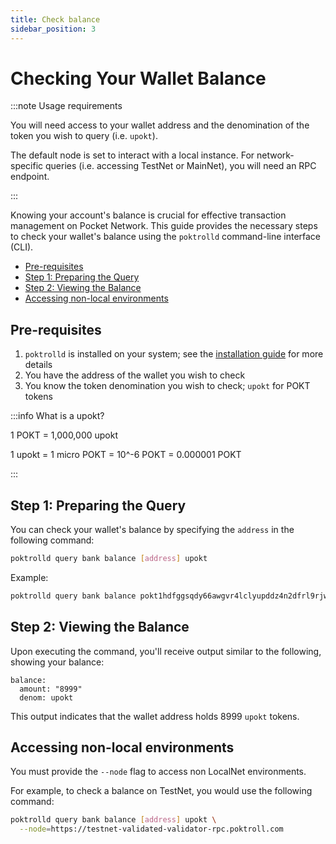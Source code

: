 ```yaml
---
title: Check balance
sidebar_position: 3
---
```


# Checking Your Wallet Balance <!-- omit in toc -->

:::note Usage requirements

You will need access to your wallet address and the denomination of the token you
wish to query (i.e. `upokt`).

The default node is set to interact with a local instance. For network-specific
queries (i.e. accessing TestNet or MainNet), you will need an RPC endpoint.

:::

Knowing your account's balance is crucial for effective transaction management
on Pocket Network. This guide provides the necessary steps to check your wallet's
balance using the `poktrolld` command-line interface (CLI).

- [Pre-requisites](#pre-requisites)
- [Step 1: Preparing the Query](#step-1-preparing-the-query)
- [Step 2: Viewing the Balance](#step-2-viewing-the-balance)
- [Accessing non-local environments](#accessing-non-local-environments)

## Pre-requisites

1. `poktrolld` is installed on your system; see the [installation guide](./install) for more details
2. You have the address of the wallet you wish to check
3. You know the token denomination you wish to check; `upokt` for POKT tokens

:::info What is a upokt?

1 POKT = 1,000,000 upokt

1 upokt = 1 micro POKT = 10^-6 POKT = 0.000001 POKT

:::

## Step 1: Preparing the Query

You can check your wallet's balance by specifying the `address` in the following command:

```sh
poktrolld query bank balance [address] upokt
```

Example:

```sh
poktrolld query bank balance pokt1hdfggsqdy66awgvr4lclyupddz4n2dfrl9rjwv upokt
```

## Step 2: Viewing the Balance

Upon executing the command, you'll receive output similar to the following, showing your balance:

```plaintext
balance:
  amount: "8999"
  denom: upokt
```

This output indicates that the wallet address holds 8999 `upokt` tokens.

## Accessing non-local environments

You must provide the `--node` flag to access non LocalNet environments.

For example, to check a balance on TestNet, you would use the following command:

```sh
poktrolld query bank balance [address] upokt \
  --node=https://testnet-validated-validator-rpc.poktroll.com
```
